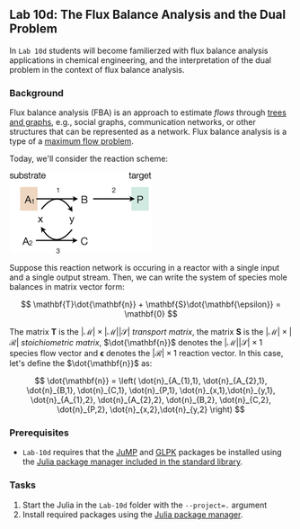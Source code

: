## Lab 10d: The Flux Balance Analysis and the Dual Problem
In `Lab 10d` students will become familierzed with flux balance analysis applications in chemical engineering, and the interpretation of the dual problem in the context of flux balance analysis. 

### Background
Flux balance analysis (FBA) is an approach to estimate _flows_ through [trees and graphs](https://varnerlab.github.io/CHEME-1800-Computing-Book/unit-2-data/trees.html#trees), e.g., social graphs, communication networks, or other structures that can be represented as a network. Flux balance analysis is a type of a [maximum flow problem](https://en.wikipedia.org/wiki/Maximum_flow_problem). 

Today, we'll consider the reaction scheme:

![alt text](./figs/Fig-FBA-ToyNetwork.png)

Suppose this reaction network is occuring in a reactor with a single input and a single output stream. Then, we can write the system of species mole balances in matrix vector form:

$$
\mathbf{T}\dot{\mathbf{n}} + \mathbf{S}\dot{\mathbf{\epsilon}} = \mathbf{0}
$$


The matrix $\mathbf{T}$ is the $|\mathcal{M}| \times |\mathcal{M}||\mathcal{S}|$ _transport matrix_, the matrix $\mathbf{S}$ is the $|\mathcal{M}| \times |\mathcal{R}|$ _stoichiometric matrix_, $\dot{\mathbf{n}}$ denotes the $|\mathcal{M}||\mathcal{S}| \times {1}$ species flow vector and $\mathbf{\epsilon}$ denotes the $|\mathcal{R}| \times {1}$ reaction vector. In this case, let's define the $\dot{\mathbf{n}}$ as:

$$
\dot{\mathbf{n}} = 
\left(
    \dot{n}_{A_{1},1}, \dot{n}_{A_{2},1}, \dot{n}_{B,1}, \dot{n}_{C,1}, \dot{n}_{P,1}, \dot{n}_{x,1},\dot{n}_{y,1},
    \dot{n}_{A_{1},2}, \dot{n}_{A_{2},2}, \dot{n}_{B,2}, \dot{n}_{C,2}, \dot{n}_{P,2}, \dot{n}_{x,2},\dot{n}_{y,2}
\right)
$$

### Prerequisites
* `Lab-10d` requires that the [JuMP](https://jump.dev/JuMP.jl/stable/) and [GLPK](https://github.com/jump-dev/GLPK.jl) packages be installed using the [Julia package manager included in the standard library](https://docs.julialang.org/en/v1/stdlib/Pkg/).

### Tasks
1. Start the Julia in the `Lab-10d` folder with the `--project=.` argument
1. Install required packages using the [Julia package manager](https://docs.julialang.org/en/v1/stdlib/Pkg/).

